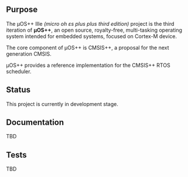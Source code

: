 ## Purpose

The µOS++ IIIe _(micro oh ɛs plus plus third edition)_ project is the third 
iteration of **µOS++**, an open source, royalty-free, multi-tasking 
operating system intended for embedded systems, focused on Cortex-M device.

The core component of µOS++ is CMSIS++, a proposal for the next generation CMSIS.

µOS++ provides a reference implementation for the CMSIS++ RTOS scheduler. 

## Status

This project is currently in development stage.

## Documentation

TBD

## Tests

TBD
